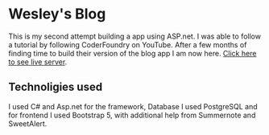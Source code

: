 # Wesley's Blog

This is my second attempt building a app using ASP.net. I was able to follow a tutorial by following CoderFoundry on YouTube. 
After a few months of finding time to build their version of the blog app I am now here. [Click here to see live server](https://blog.wesleysorrentino.com/).

## Technoligies used
I used C# and Asp.net for the framework, Database I used PostgreSQL and for frontend I used Bootstrap 5, with additional help from Summernote and SweetAlert.
